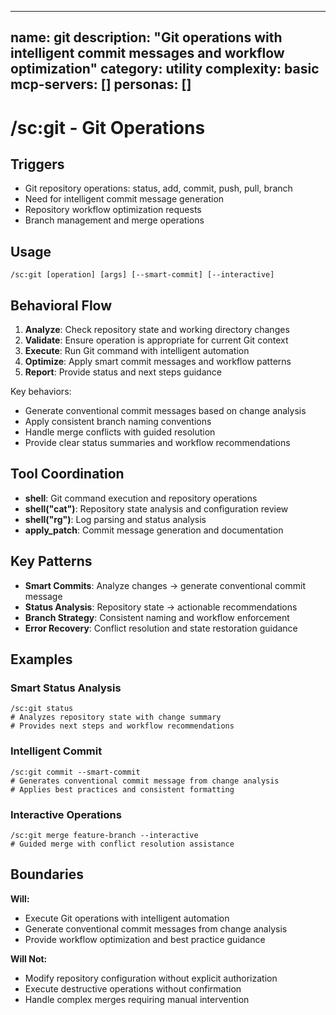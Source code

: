 ______________________________________________________________________

## name: git description: "Git operations with intelligent commit messages and workflow optimization" category: utility complexity: basic mcp-servers: [] personas: []

# /sc:git - Git Operations

## Triggers

- Git repository operations: status, add, commit, push, pull, branch
- Need for intelligent commit message generation
- Repository workflow optimization requests
- Branch management and merge operations

## Usage

```
/sc:git [operation] [args] [--smart-commit] [--interactive]
```

## Behavioral Flow

1. **Analyze**: Check repository state and working directory changes
2. **Validate**: Ensure operation is appropriate for current Git context
3. **Execute**: Run Git command with intelligent automation
4. **Optimize**: Apply smart commit messages and workflow patterns
5. **Report**: Provide status and next steps guidance

Key behaviors:

- Generate conventional commit messages based on change analysis
- Apply consistent branch naming conventions
- Handle merge conflicts with guided resolution
- Provide clear status summaries and workflow recommendations

## Tool Coordination

- **shell**: Git command execution and repository operations
- **shell("cat")**: Repository state analysis and configuration review
- **shell("rg")**: Log parsing and status analysis
- **apply_patch**: Commit message generation and documentation

## Key Patterns

- **Smart Commits**: Analyze changes → generate conventional commit message
- **Status Analysis**: Repository state → actionable recommendations
- **Branch Strategy**: Consistent naming and workflow enforcement
- **Error Recovery**: Conflict resolution and state restoration guidance

## Examples

### Smart Status Analysis

```
/sc:git status
# Analyzes repository state with change summary
# Provides next steps and workflow recommendations
```

### Intelligent Commit

```
/sc:git commit --smart-commit
# Generates conventional commit message from change analysis
# Applies best practices and consistent formatting
```

### Interactive Operations

```
/sc:git merge feature-branch --interactive
# Guided merge with conflict resolution assistance
```

## Boundaries

**Will:**

- Execute Git operations with intelligent automation
- Generate conventional commit messages from change analysis
- Provide workflow optimization and best practice guidance

**Will Not:**

- Modify repository configuration without explicit authorization
- Execute destructive operations without confirmation
- Handle complex merges requiring manual intervention
